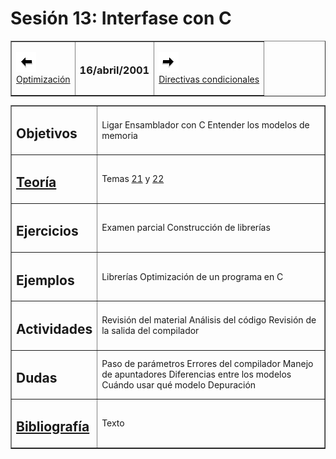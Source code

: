 # Sesión 13: Interfase con C

<div align="center">

<center>

<table border="1" cellpadding="2">

<tbody>

<tr>

<td>

[![Sesión Anterior](../../images/anterior.gif)  
Optimización](sv12.md)

</td>

<td>

### 16/abril/2001

</td>

<td>

[![Sesión Siguiente](../../images/sigue.gif)  
Directivas condicionales](../Sesiones/sv14.md)

</td>

</tr>

</tbody>

</table>

</center>

</div>

<div align="center">

<center>

<table border="1" cellpadding="2">

<tbody>

<tr>

<td>

## Objetivos

</td>

<td>Ligar Ensamblador con C  
Entender los modelos de memoria</td>

</tr>

<tr>

<td>

## [Teoría](../Temas/clase21.md#teoría)

</td>

<td>

Temas [21](../Temas/clase21.md) y [22](../Temas/clase22.md)</td>

</tr>

<tr>

<td>

## Ejercicios

</td>

<td>Examen parcial  
Construcción de librerías</td>

</tr>

<tr>

<td>

## Ejemplos

</td>

<td>Librerías  
Optimización de un programa en C</td>

</tr>

<tr>

<td>

## Actividades

</td>

<td>Revisión del material  
Análisis del código  
Revisión de la salida del compilador</td>

</tr>

<tr>

<td>

## Dudas

</td>

<td>Paso de parámetros  
Errores del compilador  
Manejo de apuntadores  
Diferencias entre los modelos  
Cuándo usar qué modelo  
Depuración</td>

</tr>

<tr>

<td>

## [Bibliografía](../Temas/clase21.md#bibliografía)

</td>

<td>Texto</td>

</tr>

</tbody>

</table>

</center>

</div>